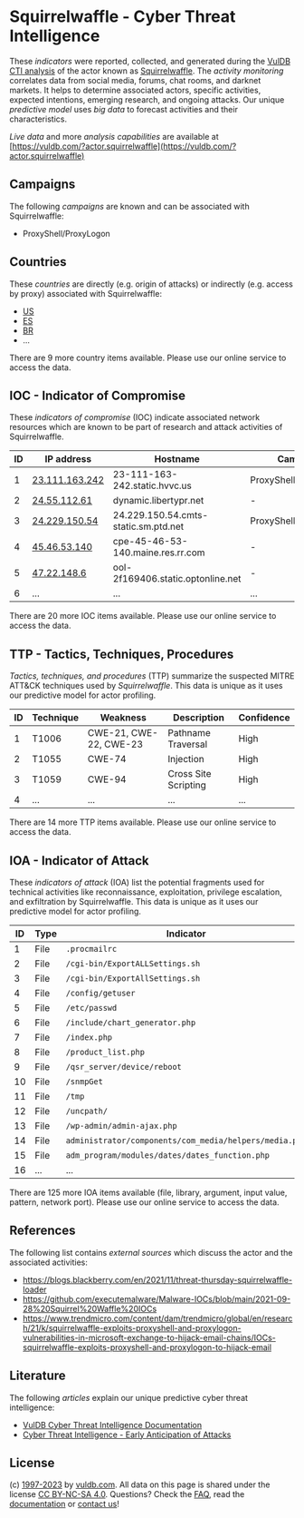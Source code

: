 # Squirrelwaffle - Cyber Threat Intelligence

These _indicators_ were reported, collected, and generated during the [VulDB CTI analysis](https://vuldb.com/?kb.cti) of the actor known as [Squirrelwaffle](https://vuldb.com/?actor.squirrelwaffle). The _activity monitoring_ correlates data from social media, forums, chat rooms, and darknet markets. It helps to determine associated actors, specific activities, expected intentions, emerging research, and ongoing attacks. Our unique _predictive model_ uses _big data_ to forecast activities and their characteristics.

_Live data_ and more _analysis capabilities_ are available at [https://vuldb.com/?actor.squirrelwaffle](https://vuldb.com/?actor.squirrelwaffle)

## Campaigns

The following _campaigns_ are known and can be associated with Squirrelwaffle:

* ProxyShell/ProxyLogon

## Countries

These _countries_ are directly (e.g. origin of attacks) or indirectly (e.g. access by proxy) associated with Squirrelwaffle:

* [US](https://vuldb.com/?country.us)
* [ES](https://vuldb.com/?country.es)
* [BR](https://vuldb.com/?country.br)
* ...

There are 9 more country items available. Please use our online service to access the data.

## IOC - Indicator of Compromise

These _indicators of compromise_ (IOC) indicate associated network resources which are known to be part of research and attack activities of Squirrelwaffle.

ID | IP address | Hostname | Campaign | Confidence
-- | ---------- | -------- | -------- | ----------
1 | [23.111.163.242](https://vuldb.com/?ip.23.111.163.242) | 23-111-163-242.static.hvvc.us | ProxyShell/ProxyLogon | High
2 | [24.55.112.61](https://vuldb.com/?ip.24.55.112.61) | dynamic.libertypr.net | - | High
3 | [24.229.150.54](https://vuldb.com/?ip.24.229.150.54) | 24.229.150.54.cmts-static.sm.ptd.net | ProxyShell/ProxyLogon | High
4 | [45.46.53.140](https://vuldb.com/?ip.45.46.53.140) | cpe-45-46-53-140.maine.res.rr.com | - | High
5 | [47.22.148.6](https://vuldb.com/?ip.47.22.148.6) | ool-2f169406.static.optonline.net | - | High
6 | ... | ... | ... | ...

There are 20 more IOC items available. Please use our online service to access the data.

## TTP - Tactics, Techniques, Procedures

_Tactics, techniques, and procedures_ (TTP) summarize the suspected MITRE ATT&CK techniques used by _Squirrelwaffle_. This data is unique as it uses our predictive model for actor profiling.

ID | Technique | Weakness | Description | Confidence
-- | --------- | -------- | ----------- | ----------
1 | T1006 | CWE-21, CWE-22, CWE-23 | Pathname Traversal | High
2 | T1055 | CWE-74 | Injection | High
3 | T1059 | CWE-94 | Cross Site Scripting | High
4 | ... | ... | ... | ...

There are 14 more TTP items available. Please use our online service to access the data.

## IOA - Indicator of Attack

These _indicators of attack_ (IOA) list the potential fragments used for technical activities like reconnaissance, exploitation, privilege escalation, and exfiltration by Squirrelwaffle. This data is unique as it uses our predictive model for actor profiling.

ID | Type | Indicator | Confidence
-- | ---- | --------- | ----------
1 | File | `.procmailrc` | Medium
2 | File | `/cgi-bin/ExportALLSettings.sh` | High
3 | File | `/cgi-bin/ExportAllSettings.sh` | High
4 | File | `/config/getuser` | High
5 | File | `/etc/passwd` | Medium
6 | File | `/include/chart_generator.php` | High
7 | File | `/index.php` | Medium
8 | File | `/product_list.php` | High
9 | File | `/qsr_server/device/reboot` | High
10 | File | `/snmpGet` | Medium
11 | File | `/tmp` | Low
12 | File | `/uncpath/` | Medium
13 | File | `/wp-admin/admin-ajax.php` | High
14 | File | `administrator/components/com_media/helpers/media.php` | High
15 | File | `adm_program/modules/dates/dates_function.php` | High
16 | ... | ... | ...

There are 125 more IOA items available (file, library, argument, input value, pattern, network port). Please use our online service to access the data.

## References

The following list contains _external sources_ which discuss the actor and the associated activities:

* https://blogs.blackberry.com/en/2021/11/threat-thursday-squirrelwaffle-loader
* https://github.com/executemalware/Malware-IOCs/blob/main/2021-09-28%20Squirrel%20Waffle%20IOCs
* https://www.trendmicro.com/content/dam/trendmicro/global/en/research/21/k/squirrelwaffle-exploits-proxyshell-and-proxylogon-vulnerabilities-in-microsoft-exchange-to-hijack-email-chains/IOCs-squirrelwaffle-exploits-proxyshell-and-proxylogon-to-hijack-email

## Literature

The following _articles_ explain our unique predictive cyber threat intelligence:

* [VulDB Cyber Threat Intelligence Documentation](https://vuldb.com/?kb.cti)
* [Cyber Threat Intelligence - Early Anticipation of Attacks](https://www.scip.ch/en/?labs.20201022)

## License

(c) [1997-2023](https://vuldb.com/?kb.changelog) by [vuldb.com](https://vuldb.com/?kb.about). All data on this page is shared under the license [CC BY-NC-SA 4.0](https://creativecommons.org/licenses/by-nc-sa/4.0/). Questions? Check the [FAQ](https://vuldb.com/?kb.faq), read the [documentation](https://vuldb.com/?kb) or [contact us](https://vuldb.com/?contact)!
